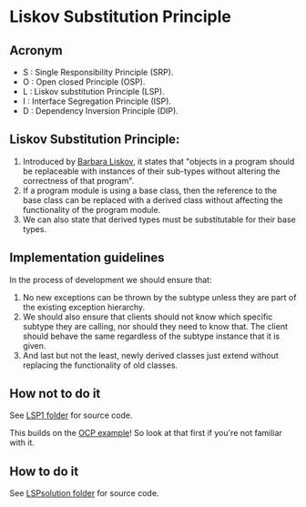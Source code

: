 # Liskov Substitution Principle
## Acronym
- S : Single Responsibility Principle (SRP).
- O : Open closed Principle (OSP).
- L : Liskov substitution Principle (LSP).
- I : Interface Segregation Principle (ISP).
- D : Dependency Inversion Principle (DIP).

## Liskov Substitution Principle:
1. Introduced by [Barbara Liskov](https://en.wikipedia.org/wiki/Barbara_Liskov), it states that "objects in a program should be replaceable with instances of their sub-types without altering the correctness of that program".
2. If a program module is using a base class, then the reference to the base class can be replaced with a derived class without affecting the functionality of the program module.
3. We can also state that derived types must be substitutable for their base types.

## Implementation guidelines
In the process of development we should ensure that: 
1. No new exceptions can be thrown by the subtype unless they are part of the existing exception hierarchy. 
2. We should also ensure that clients should not know which specific subtype they are calling, nor should they need to know that. The client should behave the same regardless of the subtype instance that it is given. 
3. And last but not the least, newly derived classes just extend without replacing the functionality of old classes.

## How not to do it
See [LSP1 folder](LSP1) for source code.

This builds on the [OCP example](https://github.com/rudydekeerschieter/SOLID/tree/master/OCP)! So look at that first if you're not familiar with it.

## How to do it
See [LSPsolution folder](LSPsolution) for source code.
